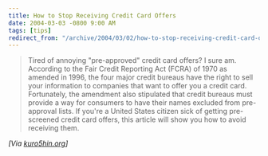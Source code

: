 ```yaml
---
title: How to Stop Receiving Credit Card Offers
date: 2004-03-03 -0800 9:00 AM
tags: [tips]
redirect_from: "/archive/2004/03/02/how-to-stop-receiving-credit-card-offers.aspx/"
---
```


> Tired of annoying "pre-approved" credit card offers? I sure am.
> According to the Fair Credit Reporting Act (FCRA) of 1970 as amended
> in 1996, the four major credit bureaus have the right to sell your
> information to companies that want to offer you a credit card.
> Fortunately, the amendment also stipulated that credit bureaus must
> provide a way for consumers to have their names excluded from
> pre-approval lists. If you're a United States citizen sick of getting
> pre-screened credit card offers, this article will show you how to
> avoid receiving them.

*[Via
[kuro5hin.org](http://www.kuro5hin.org/story/2004/3/1/13940/79585)]*

